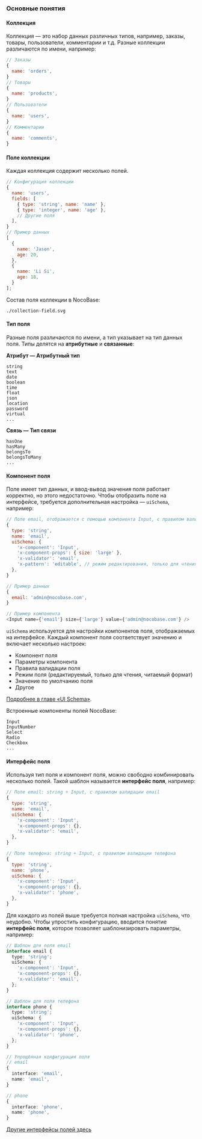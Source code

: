 ### **Основные понятия**

#### **Коллекция**

Коллекция — это набор данных различных типов, например, заказы, товары, пользователи, комментарии и т.д. Разные коллекции различаются по имени, например:

```js
// Заказы
{
  name: 'orders',
}
// Товары
{
  name: 'products',
}
// Пользователи
{
  name: 'users',
}
// Комментарии
{
  name: 'comments',
}
```

#### **Поле коллекции**

Каждая коллекция содержит несколько полей.

```js
// Конфигурация коллекции
{
  name: 'users',
  fields: [
    { type: 'string', name: 'name' },
    { type: 'integer', name: 'age' },
    // Другие поля
  ],
}
// Пример данных
[
  {
    name: 'Jason',
    age: 20,
  },
  {
    name: 'Li Si',
    age: 18,
  }
];
```

Состав поля коллекции в NocoBase:

```
./collection-field.svg
```

#### **Тип поля**

Разные поля различаются по имени, а тип указывает на тип данных поля. Типы делятся на **атрибутные** и **связанные**:

**Атрибут — Атрибутный тип**
```
string
text
date
boolean
time
float
json
location
password
virtual
...
```

**Связь — Тип связи**
```
hasOne
hasMany
belongsTo
belongsToMany
...
```

#### **Компонент поля**

Поле имеет тип данных, и ввод-вывод значения поля работает корректно, но этого недостаточно. Чтобы отобразить поле на интерфейсе, требуется дополнительная настройка — `uiSchema`, например:

```js
// Поле email, отображается с помощью компонента Input, с правилом валидации email
{
  type: 'string',
  name: 'email',
  uiSchema: {
    'x-component': 'Input',
    'x-component-props': { size: 'large' },
    'x-validator': 'email',
    'x-pattern': 'editable', // режим редактирования, только для чтения, читаемый формат
  },
}

// Пример данных
{
  email: 'admin@nocobase.com',
}

// Пример компонента
<Input name={'email'} size={'large'} value={'admin@nocobase.com'} />
```

`uiSchema` используется для настройки компонентов поля, отображаемых на интерфейсе. Каждый компонент поля соответствует значению и включает несколько настроек:
- Компонент поля
- Параметры компонента
- Правила валидации поля
- Режим поля (редактируемый, только для чтения, читаемый формат)
- Значение по умолчанию поля
- Другое

[Подробнее в главе «UI Schema»](/development/client/ui-schema-designer/what-is-ui-schema).

Встроенные компоненты полей NocoBase:
```
Input
InputNumber
Select
Radio
Checkbox
...
```

#### **Интерфейс поля**

Используя тип поля и компонент поля, можно свободно комбинировать несколько полей. Такой шаблон называется **интерфейс поля**, например:

```js
// Поле email: string + Input, с правилом валидации email
{
  type: 'string',
  name: 'email',
  uiSchema: {
    'x-component': 'Input',
    'x-component-props': {},
    'x-validator': 'email',
  },
}

// Поле телефона: string + Input, с правилом валидации телефона
{
  type: 'string',
  name: 'phone',
  uiSchema: {
    'x-component': 'Input',
    'x-component-props': {},
    'x-validator': 'phone',
  },
}
```

Для каждого из полей выше требуется полная настройка `uiSchema`, что неудобно. Чтобы упростить конфигурацию, вводится понятие **интерфейс поля**, которое позволяет шаблонизировать параметры, например:

```ts
// Шаблон для поля email
interface email {
  type: 'string';
  uiSchema: {
    'x-component': 'Input',
    'x-component-props': {},
    'x-validator': 'email',
  };
}

// Шаблон для поля телефона
interface phone {
  type: 'string';
  uiSchema: {
    'x-component': 'Input',
    'x-component-props': {},
    'x-validator': 'phone',
  };
}

// Упрощённая конфигурация поля
// email
{
  interface: 'email',
  name: 'email',
}

// phone
{
  interface: 'phone',
  name: 'phone',
}
```

[Другие интерфейсы полей здесь](https://github.com/nocobase/nocobase/tree/main/packages/core/client/src/collection-manager/interfaces)
